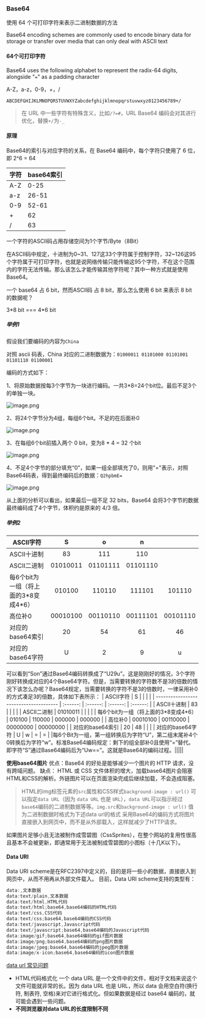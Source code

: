 ### Base64
使用 64 个可打印字符来表示二进制数据的方法

Base64 encoding schemes are commonly used to encode binary data for storage or transfer over media that can only deal with ASCII text 

#### 64个可打印字符

Base64 uses the following alphabet to represent the radix-64 digits, alongside "`=`" as a padding character

A-Z，a-z，0-9，+，/

```
ABCDEFGHIJKLMNOPQRSTUVWXYZabcdefghijklmnopqrstuvwxyz0123456789+/
```

> 在 URL 中一些字符有特殊含义，比如`/?=#`，URL Base64 编码会对其进行优化，替换`+/`为`-_`

#### 原理
Base64的索引与对应字符的关系，在 Base64 编码中，每个字符只使用了 6 位，即 2^6 = 64

| 字符 | base64索引 |
| ---- | ---------- |
| A-Z  | 0-25       |
| a-z  | 26-51      |
| 0-9  | 52-61      |
| +    | 62         |
| /    | 63         |

一个字符的ASCII码占用存储空间为1个字节/Byte（8Bit）

在ASCII码中规定，十进制为0~31、127这33个字符属于控制字符，32~126这95个字符属于可打印字符，也就是说网络传输只能传输这95个字符，不在这个范围内的字符无法传输。那么该怎么才能传输其他字符呢？其中一种方式就是使用Base64。

一个 base64 占 6 bit，然而ASCII码 占 8 bit，那么怎么使用 6 bit 来表示 8 bit 的数据呢？

 3\*8 bit === 4\*6 bit



##### 举例1

假设我们要编码的内容为`China`

对照 ascii 码表，China 对应的二进制数据为：`01000011 01101000 01101001 01101110 01100001`

编码的方式如下：

1、将原始数据按每3个字节为一块进行编码。一共3*8=24个bit位。最后不足3个的单独一块。

![image.png](https://p3-juejin.byteimg.com/tos-cn-i-k3u1fbpfcp/5537bcd2c69744b1be94d6f34a73aea2~tplv-k3u1fbpfcp-zoom-in-crop-mark:4536:0:0:0.awebp?)

2、将24个字节分为4组，每组6个bit。不足的在后面补0

![image.png](https://p6-juejin.byteimg.com/tos-cn-i-k3u1fbpfcp/0948ebda2e3540a38fe8e8df0f40b4e4~tplv-k3u1fbpfcp-zoom-in-crop-mark:4536:0:0:0.awebp?)

3、在每组6个bit前插入两个 0 bit，变为8 * 4 = 32 个bit

![image.png](https://p9-juejin.byteimg.com/tos-cn-i-k3u1fbpfcp/87bf3e08b10a4c18b910793c5fbb7505~tplv-k3u1fbpfcp-zoom-in-crop-mark:4536:0:0:0.awebp?) 

4、不足4个字节的部分填充“0”，如果一组全部填充了0，则用"="表示，对照Base64码表，得到最终编码后的数据：`Q2hpbmE=`

![image.png](https://p3-juejin.byteimg.com/tos-cn-i-k3u1fbpfcp/6b56dc7097b249c5a3337eb92160f7d9~tplv-k3u1fbpfcp-zoom-in-crop-mark:4536:0:0:0.awebp?)

从上面的分析可以看出，如果最后一组不足 32 bits，Base64 会将3个字节的数据最终编码成了4个字节，体积约是原来的 4/3 倍。



##### 举例2

| ASCII字符                              |    S     |    o     |    n     |          |
| -------------------------------------- | :------: | :------: | :------: | :------: |
| ASCII十进制                            |    83    |   111    |   110    |          |
| ASCII二进制                            | 01010011 | 01101111 | 01101110 |          |
| 每6个bit为一组（将上面的3\*8变成4\*6） |  010100  |  110110  |  111101  |  101110  |
| 高位补0                                | 00010100 | 00110110 | 00111101 | 00101110 |
| 对应的base64索引                       |    20    |    54    |    61    |    46    |
| 对应的base64字符                       |    U     |    2     |    9     |    u     |

可以看到“Son”通过Base64编码转换成了“U29u”。这是刚刚好的情况，3个字符刚好转换成对应的4个Base64字符。但是，当需要转换的字符数不是3的倍数的情况下该怎么办呢？Base64规定，当需要转换的字符不是3的倍数时，一律采用补0的方式凑足3的倍数，具体如下表所示：
| ASCII字符                              |    S     |          |          |          |
| -------------------------------------- | :------: | :------: | :------: | :------: |
| ASCII十进制                            |    83    |          |          |          |
| ASCII二进制                            | 01010011 |          |          |          |
| 每6个bit为一组（将上面的3\*8变成4\*6） |  010100  |  110000  |  000000  |  000000  |
| 高位补0                                | 00010100 | 00110000 | 00000000 | 00000000 |
| 对应的base64索引                       |    20    |    48    |          |          |
| 对应的base64字符                       |    U     |    w     | = | = |
|每6个Bit为一组，第一组转换后为字符“U”，第二组末尾补4个0转换后为字符“w”。标准Base64编码规定：剩下的组全部补0且使用“=”替代。即字符“S”通过Base64编码后为“Uw==”。这就是Base64的编码过程。|||||



**使用base64图片**
优点：Base64 的好处是能够减少一个图片的 HTTP 请求，没有跨域问题。
缺点： HTML 或 CSS 文件体积的增大，加载base64图片会阻塞HTML和CSS的解析。外链图片可以在页面渲染完成后继续加载，不会造成阻塞。

> HTML的img标签元素的`src`属性和CSS样式`background-image : url()` 可以指定`data URL`（因为 `data URL` 也是 `URL`），`data URL`可以指示经过`base64`编码的二进制数据等等。`img.src`和`background-image : url()` 值为二进制数据时格式为下述data url的格式
> 采用Base64的编码方式将图片直接嵌入到网页中，而不是从外部载入，这样就减少了HTTP请求。

如果图片足够小且无法被制作成雪碧图（CssSprites），在整个网站的复用性很高且基本不会被更新，即通常用于无法被制成雪碧图的小图标（十几K以下）。



#### Data URI

Data URI scheme是在RFC2397中定义的，目的是将一些小的数据，直接嵌入到网页中，从而不用再从外部文件载入。 目前，Data URI scheme支持的类型有：
```JavaScript
data:,文本数据
data:text/plain,文本数据
data:text/html,HTML代码
data:text/html;base64,base64编码的HTML代码
data:text/css,CSS代码
data:text/css;base64,base64编码的CSS代码
data:text/javascript,Javascript代码
data:text/javascript;base64,base64编码的Javascript代码
data:image/gif;base64,base64编码的gif图片数据
data:image/png;base64,base64编码的png图片数据
data:image/jpeg;base64,base64编码的jpeg图片数据
data:image/x-icon;base64,base64编码的icon图片数据
```

[data url 常见问题](https://developer.mozilla.org/zh-CN/docs/Web/HTTP/data_URIs)

- HTML代码格式化
一个 data URL 是一个文件中的文件，相对于文档来说这个文件可能就非常的长。因为 data URL 也是 URL，所以 data 会用空白符(换行符, 制表符, 空格)来对它进行格式化。但如果数据是经过 base64 编码的，就可能会遇到一些问题。
- **不同浏览器对data URL的长度限制不同**